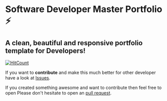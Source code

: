 # Software Developer Master Portfolio ⚡️  
## A clean, beautiful and responsive portfolio template for Developers!

[![HitCount](http://hits.dwyl.com/nischaypandey/Portfolio.svg)](http://hits.dwyl.com/nischaypandey/Portfolio)



If you want to **contribute** and make this much better for other developer have a look at [Issues](https://github.com/nischaypandey/Portfolio/issues).


If you created something awesome and want to contribute then feel free to open Please don't hesitate to open an [pull request](https://github.com/nischaypandey/Portfolio/pulls).